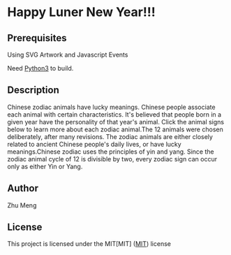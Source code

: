 
# Happy Luner New Year!!!

## Prerequisites
Using SVG Artwork and Javascript Events

Need [Python3](https://www.python.org/) to build.

## Description
Chinese zodiac animals have lucky meanings. Chinese people associate each animal with certain characteristics. It's believed that people born in a given year have the personality of that year's animal. Click
the animal signs below to learn more about each zodiac animal.The 12 animals were chosen deliberately, after many revisions. The zodiac animals are either closely related to ancient
 Chinese people's daily lives, or have lucky meanings.Chinese zodiac uses the principles of yin and yang. Since the zodiac animal cycle of 12 is divisible by two, every zodiac sign
 can occur only as either Yin or Yang.

## Author
Zhu Meng

## License
This project is licensed under the MIT[MIT]
([MIT](https://choosealicense.com/licenses/mit/)) license
